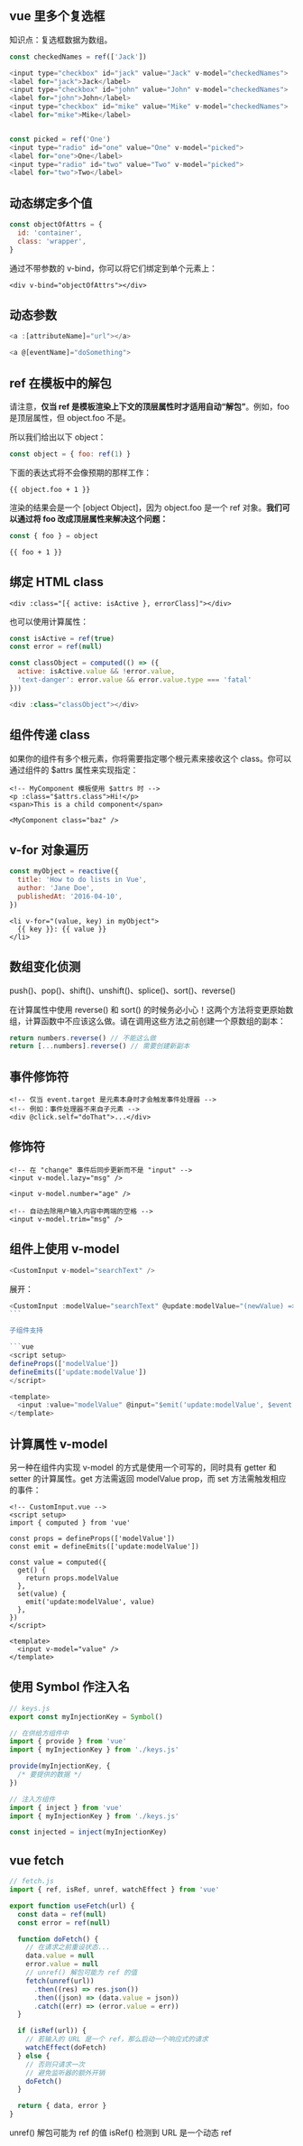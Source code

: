 ## vue 里多个复选框

知识点：复选框数据为数组。

```javascript
const checkedNames = ref(['Jack'])

<input type="checkbox" id="jack" value="Jack" v-model="checkedNames">
<label for="jack">Jack</label>
<input type="checkbox" id="john" value="John" v-model="checkedNames">
<label for="john">John</label>
<input type="checkbox" id="mike" value="Mike" v-model="checkedNames">
<label for="mike">Mike</label>


const picked = ref('One')
<input type="radio" id="one" value="One" v-model="picked">
<label for="one">One</label>
<input type="radio" id="two" value="Two" v-model="picked">
<label for="two">Two</label>
```

## 动态绑定多个值

```javascript
const objectOfAttrs = {
  id: 'container',
  class: 'wrapper',
}
```

通过不带参数的 v-bind，你可以将它们绑定到单个元素上：

```vue
<div v-bind="objectOfAttrs"></div>
```

## 动态参数

```javascript
<a :[attributeName]="url"></a>

<a @[eventName]="doSomething">
```

## ref 在模板中的解包

请注意，**仅当 ref 是模板渲染上下文的顶层属性时才适用自动“解包”**。例如，foo 是顶层属性，但 object.foo 不是。

所以我们给出以下 object：

```javascript
const object = { foo: ref(1) }
```

下面的表达式将不会像预期的那样工作：

```vue
{{ object.foo + 1 }}
```

渲染的结果会是一个 [object Object]，因为 object.foo 是一个 ref 对象。**我们可以通过将 foo 改成顶层属性来解决这个问题：**

```javascript
const { foo } = object
```

```vue
{{ foo + 1 }}
```

## 绑定 HTML class

```vue
<div :class="[{ active: isActive }, errorClass]"></div>
```

也可以使用计算属性：

```javascript
const isActive = ref(true)
const error = ref(null)

const classObject = computed(() => ({
  active: isActive.value && !error.value,
  'text-danger': error.value && error.value.type === 'fatal'
}))

<div :class="classObject"></div>
```

## 组件传递 class

如果你的组件有多个根元素，你将需要指定哪个根元素来接收这个 class。你可以通过组件的 $attrs 属性来实现指定：

```vue
<!-- MyComponent 模板使用 $attrs 时 -->
<p :class="$attrs.class">Hi!</p>
<span>This is a child component</span>
```

```vue
<MyComponent class="baz" />
```

## v-for 对象遍历

```javascript
const myObject = reactive({
  title: 'How to do lists in Vue',
  author: 'Jane Doe',
  publishedAt: '2016-04-10',
})
```

```vue
<li v-for="(value, key) in myObject">
  {{ key }}: {{ value }}
</li>
```

## 数组变化侦测

push()、pop()、shift()、unshift()、splice()、sort()、reverse()

在计算属性中使用 reverse() 和 sort() 的时候务必小心！这两个方法将变更原始数组，计算函数中不应该这么做。请在调用这些方法之前创建一个原数组的副本：

```javascript
return numbers.reverse() // 不能这么做
return [...numbers].reverse() // 需要创建新副本
```

## 事件修饰符

```vue
<!-- 仅当 event.target 是元素本身时才会触发事件处理器 -->
<!-- 例如：事件处理器不来自子元素 -->
<div @click.self="doThat">...</div>
```

## 修饰符

```vue
<!-- 在 "change" 事件后同步更新而不是 "input" -->
<input v-model.lazy="msg" />

<input v-model.number="age" />

<!-- 自动去除用户输入内容中两端的空格 -->
<input v-model.trim="msg" />
```

## 组件上使用 v-model

```javascript
<CustomInput v-model="searchText" />
```

展开：

````javascript
<CustomInput :modelValue="searchText" @update:modelValue="(newValue) => (searchText = newValue)" />
```

子组件支持

```vue
<script setup>
defineProps(['modelValue'])
defineEmits(['update:modelValue'])
</script>

<template>
  <input :value="modelValue" @input="$emit('update:modelValue', $event.target.value)" />
</template>
````

## 计算属性 v-model

另一种在组件内实现 v-model 的方式是使用一个可写的，同时具有 getter 和 setter 的计算属性。get 方法需返回 modelValue prop，而 set 方法需触发相应的事件：

```vue
<!-- CustomInput.vue -->
<script setup>
import { computed } from 'vue'

const props = defineProps(['modelValue'])
const emit = defineEmits(['update:modelValue'])

const value = computed({
  get() {
    return props.modelValue
  },
  set(value) {
    emit('update:modelValue', value)
  },
})
</script>

<template>
  <input v-model="value" />
</template>
```

## 使用 Symbol 作注入名

```javascript
// keys.js
export const myInjectionKey = Symbol()

// 在供给方组件中
import { provide } from 'vue'
import { myInjectionKey } from './keys.js'

provide(myInjectionKey, {
  /* 要提供的数据 */
})

// 注入方组件
import { inject } from 'vue'
import { myInjectionKey } from './keys.js'

const injected = inject(myInjectionKey)
```

## vue fetch

```javascript
// fetch.js
import { ref, isRef, unref, watchEffect } from 'vue'

export function useFetch(url) {
  const data = ref(null)
  const error = ref(null)

  function doFetch() {
    // 在请求之前重设状态...
    data.value = null
    error.value = null
    // unref() 解包可能为 ref 的值
    fetch(unref(url))
      .then((res) => res.json())
      .then((json) => (data.value = json))
      .catch((err) => (error.value = err))
  }

  if (isRef(url)) {
    // 若输入的 URL 是一个 ref，那么启动一个响应式的请求
    watchEffect(doFetch)
  } else {
    // 否则只请求一次
    // 避免监听器的额外开销
    doFetch()
  }

  return { data, error }
}
```

unref() 解包可能为 ref 的值
isRef() 检测到 URL 是一个动态 ref
